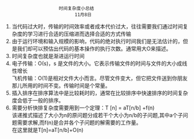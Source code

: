                          时间复杂度小总结  
                               11月8日  
1. 当代码过大时，传输的时间效率或者成本代价过大，往往需要我们通过时间复杂度的学习进行合适的压缩进而选择合适的方式传输  
2. 由于运行环境和输入规模的影响，代码的绝对执行时间我们是无法估计的，但是我们却可以预估出代码的基本操作的执行次数。通常用大O来描述。  
3. 时间复杂度也就是渐进运行时间  
4. 电子传输：Ο(s)，s 是文件的大小。它表示传输文件的时间与文件的大小成线性增长  
   飞机传输：Ο(1)是相对文件大小而言。尽管文件变大，但它把文件送到你朋友那儿所用的时间不变。传输时间是个常量。  
5. 插入排序在排序算法中是比较耗时的，通常在比较排序中快速排序的时间复杂度会低于一般的排序。  
6. 需要分析快排复杂度需要用到一个定理：T [n] = aT[n/b] +f(n)  
该递推式描述了大小为n的原问题分成若干个大小为n/b的子问题,其中a个子问题需要求解,而f(n)是合并各个子问题的解需要的工作量。  
在这里就是T[n]=aT[n/b]+O(n)  




